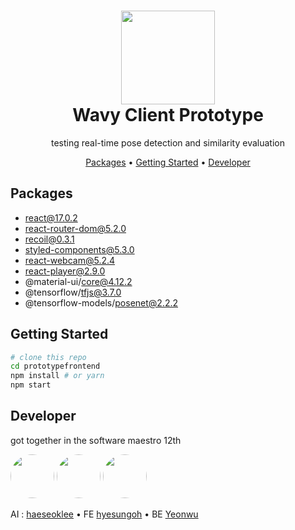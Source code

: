<div align=center>

<h1> 
<img width="150px" src="https://user-images.githubusercontent.com/26461307/127677346-8bb6ca31-1d6c-4786-92d0-95ed98b15f0e.png"/> <br/>
Wavy Client Prototype </h1>

<p>testing real-time pose detection and similarity evaluation</p>
</div>

<p align="center">
  <a href="#packages">Packages</a> •
  <a href="#getting-started">Getting Started</a> •
  <a href="#developer">Developer</a>
</p>

## Packages

-   react@17.0.2
-   react-router-dom@5.2.0
-   recoil@0.3.1
-   styled-components@5.3.0
-   react-webcam@5.2.4
-   react-player@2.9.0
-   @material-ui/core@4.12.2
-   @tensorflow/tfjs@3.7.0
-   @tensorflow-models/posenet@2.2.2

## Getting Started

```bash
# clone this repo
cd prototypefrontend
npm install # or yarn
npm start
```

## Developer

got together in the software maestro 12th

 <img src="https://avatars.githubusercontent.com/u/20268101?v=4" width="70px" style="border-radius:50%" />
 <img src="https://avatars.githubusercontent.com/u/26461307?v=4" width="70px" style="border-radius:50%" />
 <img src="https://avatars.githubusercontent.com/u/61102178?v=4" width="70px" style="border-radius:50%" />

AI : [haeseoklee](https://github.com/haeseoklee) • FE [hyesungoh](https://github.com/hyesungoh) • BE [Yeonwu](https://github.com/Yeonwu)
